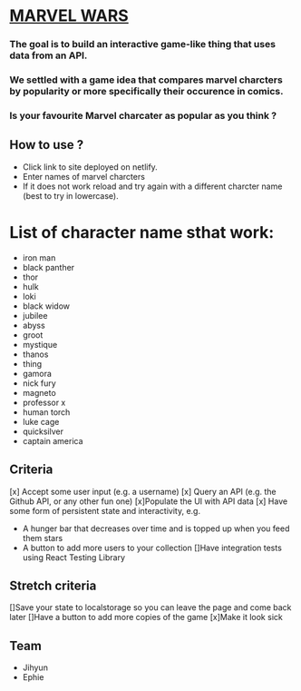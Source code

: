 # [MARVEL WARS](https://marvel-wars.netlify.app/) 
###  The goal is to build an interactive game-like thing that uses data from an API.
###  We settled with a game idea that compares marvel charcters by popularity or more specifically their occurence in comics. 
### Is your favourite Marvel charcater as popular as you think ?


## How to use ?
- Click link to site deployed on netlify.
- Enter names of marvel charcters 
- If it does not work reload and try again with a different charcter name (best to try in lowercase). 

# List of character name sthat work:

- iron man 
- black panther 
- thor
- hulk 
- loki 
- black widow
- jubilee
- abyss
- groot
- mystique
- thanos 
- thing
- gamora 
- nick fury
- magneto 
- professor x 
- human torch 
- luke cage 
- quicksilver
- captain america 

 ## Criteria
[x] Accept some user input (e.g. a username)
[x] Query an API (e.g. the Github API, or any other fun one)
[x]Populate the UI with API data
[x] Have some form of persistent state and interactivity, e.g.
- A hunger bar that decreases over time and is topped up when you feed them stars
- A button to add more users to your collection
[]Have integration tests using React Testing Library


 ## Stretch criteria
[]Save your state to localstorage so you can leave the page and come back later
[]Have a button to add more copies of the game
[x]Make it look sick

## Team
* Jihyun 
* Ephie 
